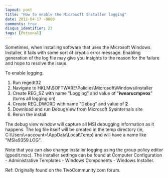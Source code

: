 ```yaml
---
layout: post
title: "How to enable the Microsoft Installer logging"
date: 2012-04-17 -0800
comments: true
disqus_identifier: 23
tags: [Personal]
---
```

Sometimes, when installing software that uses the Microsoft Windows
Installer, it fails with some sort of cryptic error message. Enabling
generation of the log file may give you insights to the reason for the
failure and hope to resolve the issue.

To enable logging:

1.  Run regedt32
2.  Navigate to HKLM\\SOFTWARE\\Policies\\Microsoft\\Windows\\Installer
3.  Create REG\_SZ with name "Logging" and value of "**iwearucmpvox**"
    (turns all logging on)
4.  Create REG\_DWORD with name "Debug" and value of **2**
5.  Download and run DebugView from Microsoft Sysinternals site
6.  Rerun the install

The debug view window will capture all MSI debugging information as it
happens. 
 The log file itself will be created in the temp directory (ie,
C:\\Users\\\<account\>\\AppData\\Local\\Temp) 
 and will have a name like "MSIe9359.LOG".

Note that you can also change installer logging using the group policy
editor (gpedit.msc). 
 The installer settings can be found at Computer Configuration -
Administrative Templates - Windows 
 Components - Windows Installer.

Ref: Originally found on the TivoCommunity.com forum.


